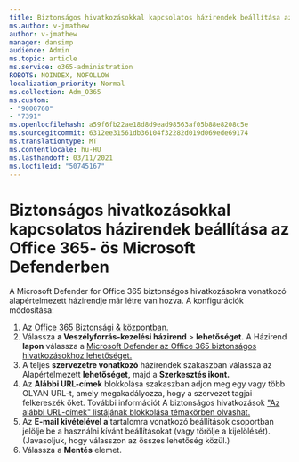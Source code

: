 ```yaml
---
title: Biztonságos hivatkozásokkal kapcsolatos házirendek beállítása az Office 365- ös Microsoft Defenderben
ms.author: v-jmathew
author: v-jmathew
manager: dansimp
audience: Admin
ms.topic: article
ms.service: o365-administration
ROBOTS: NOINDEX, NOFOLLOW
localization_priority: Normal
ms.collection: Adm_O365
ms.custom:
- "9000760"
- "7391"
ms.openlocfilehash: a59f6fb22ae18d8d9ead98563af05b88e8208c5e
ms.sourcegitcommit: 6312ee31561db36104f32282d019d069ede69174
ms.translationtype: MT
ms.contentlocale: hu-HU
ms.lasthandoff: 03/11/2021
ms.locfileid: "50745167"
---
```

# <a name="set-up-safe-link-policies-in-microsoft-defender-for-office-365"></a>Biztonságos hivatkozásokkal kapcsolatos házirendek beállítása az Office 365- ös Microsoft Defenderben

A Microsoft Defender for Office 365 biztonságos hivatkozásokra vonatkozó alapértelmezett házirendje már létre van hozva. A konfigurációk módosítása:

1. Az [Office 365 Biztonsági & központban.](https://go.microsoft.com/fwlink/p/?linkid=2077143)
2. Válassza **a Veszélyforrás-kezelési házirend**  >  **lehetőséget.** A Házirend **lapon** válassza a [Microsoft Defender az Office 365 biztonságos hivatkozásokhoz lehetőséget.](https://go.microsoft.com/fwlink/?linkid=2101058)
3. A teljes **szervezetre vonatkozó** házirendek szakaszban válassza az Alapértelmezett **lehetőséget,** majd a **Szerkesztés ikont.**
4. Az **Alábbi URL-címek** blokkolása szakaszban adjon meg egy vagy több OLYAN URL-t, amely megakadályozza, hogy a szervezet tagjai felkereszék őket. További információt A biztonságos hivatkozások ["Az alábbi URL-címek" listájának blokkolása témakörben olvashat.](https://go.microsoft.com/fwlink/?linkid=2092123)
5. Az **E-mail kivételével a** tartalomra vonatkozó beállítások csoportban jelölje be a használni kívánt beállításokat (vagy törölje a kijelölését). (Javasoljuk, hogy válasszon az összes lehetőség közül.)
6. Válassza a **Mentés** elemet.

